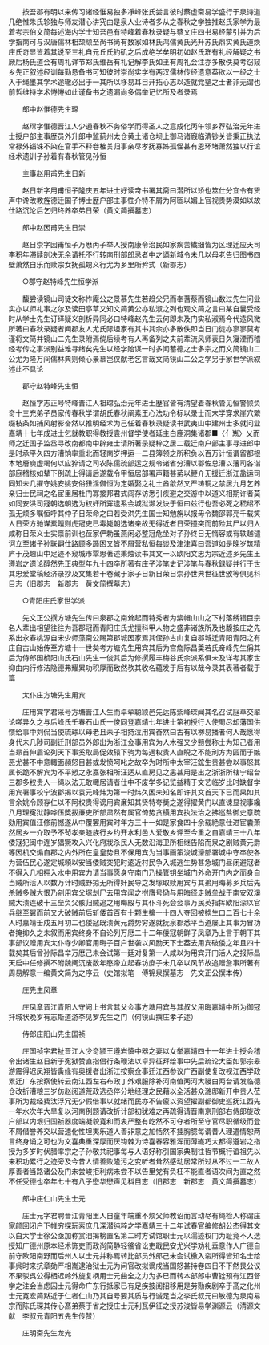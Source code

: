 <!-- { "loadSidebar": true } -->
　　按吾郡有明以来传习诸经惟易独多凈峰张氏尝言彼时蔡虚斋易学盛行于泉诗道几绝惟朱氏轸独与师友潜心讲究由是泉人业诗者多从之春秋之学独推赵氏家学为最着考宗伯文简每述海内学士知吾邑有特峰着春秋录疑与蔡文庄四书易经蒙引并为后学指南可与汉唐儒林相颉颃至尚书尚有数家如林氏鸿儒黄氏光升苏氏鼎实黄氏道焕庄氏竒显皆着其说至三礼自元丘氏钓矶之后成绝学矣明初如赵氏珤有礼经解疑之书厥后杨氏道会有周礼详节郑氏维岳有礼记解李氏如玊有周礼会注亦多散佚莫考窃窥乡先正叙述经训每勤恳备书可知彼时崇尚实学有两汉儒林传经遗意葢欲以一经之士入于绳墨其学术途辙必出于一其所以移易耳目开拓心志以造就党塾之士者非无谓也前哲维持学术惓惓如此谨备书之遗漏尚多偶举记忆所及者录焉

　　郎中赵惟德先生瑺

　　赵瑺字惟德晋江人少通春秋不务俗学而得圣人之意成化丙午领乡荐弘治元年进士授户部主事歴员外升郎中监蓟州太仓黄土诸仓坝上御马诸廐临清钞关皆秉正执法常禄外锱铢不染在官手不释卷榷关归事亲尽孝抚寡姊孤侄甚有恩环堵萧然独以行谊经术遗训子孙着有春秋管见孙恒

　　主事赵用甫先生日新

　　赵日新字用甫恒子隆庆五年进士好读竒书署其斋曰潜所以矫也筮仕分宜令有贤声中谗改教旌德迁国子博士歴户部主事性介特不屑为阿匼以媚上官视贵势漠如以故仕路沉沦后乞归终养卒弟日荣（黄文简撰墓志）

　　郎中赵因甫先生日崇

　　赵日崇字因甫恒子万厯丙子举人授南康令治民如家疾苦纎细皆为区理迁应天司李积年滞牍剖决无余请托不行转南刑部郎忌者中之谪新城令未几以母老告归图书四壁萧然自乐而赎宗女抚孤甥义行尤为乡里所矜式（新郡志）

　　○郡守赵特峰先生恒学派

　　馥尝读镜山司徒文称怍庵公之景慕先生若趋父兄而奉蓍蔡而镜山数过先生问业实亦以师礼事之尔及读田亭草又知文简黄公亦私淑之列也观文简之言曰某自曩受经时从学士先生订绎疑义剖析异同必曰特峰赵先生云何即未及门实私淑焉今代逺风微所著曰春秋录疑者闻郡友人尤氏际坦家有其书其余亦多散佚即当日门徒亦寥寥莫考谨将文简并镜山二先生录附焉傥后续考有人再备列之夫前辈流风师表日久寖湮而稽经考传之事派别益难寻绪矣先生以经学贻谋一时多闻蓄德之士多宗之而文简镜山二公尤为隆万间儒林典则倾心景慕岂仅献老乞言哉文简镜山二公之学另于家世学派叙述此不具论

　　郡守赵特峰先生恒

　　赵恒字志正号特峰晋江人祖瑺弘治元年进士歴官皆有清望着春秋管见恒警颕负竒十三充弟子员家传春秋学谓胡氏春秋阐素王心法功令标以录士而末学穿求崖穴繁缀枝条如捕风射影奋然以推明经术为己任着春秋录疑读书武夷山中建州士多就问业嘉靖十七年成进士乞就教职得教授袁州督学使者延主白鹿洞集诸郡■〈亻嶲〉乂而师之迁国子监丞寻改南都南中辟雍士请所著录疑梓之居二载迁南户部主事寻进郎中是时承平久四方漕饷率重北而轻南岁押运一二县簿领之所积负以百万计恒谓留都根本地廥庾虚竭何以应猝请之司农陈儒疏部运之规令诸省分漕以郡佐总漕以藩司各诣部庭稽核如辇下例疏上得请后遂载令甲恒居部署声籍甚苐以鲠介无援迁浙江盐运司同知未几擢守姚安姚安俗狃淫僻恒为定婚娶之礼土酋歙然又严铸铜之禁居九月乞养亲归士民祠之名宦里居杜门寡接邦君式闾存访悉引疾避之交游中以道义相期许者莫如同安洪司冦朝选朝选为权奸所穽逮系会城狱濒发诀于恒曰兹行也吾必死之嵇绍不孤无烦多嘱恒呼其仲子日荣命之曰若受洪先生国士知勉旃以报毋令魏邵郭亮千载笑人日荣方驰谋槖饘则虎冠吏已毒毙朝选诸亲故无得近者日荣撞突而前殓其尸以归人咸称日荣义士实禀前训也莅家俨勅虽燕闲必整冠危坐对子孙终日无惰容或有轶越谴诃立至诸子孙联翩仕路顾多踬困又皆不屑营私恒每谈及津津喜曰吾道如是晚岁筑精庐于茂趣山中足迹不窥城市覃思著述秉烛读书其文一以欧阳文忠为宗近述乡先生王遵岩之遗论醇然先正典型年九十四卒所著有庄子涉笔史记涉笔与春秋録疑并行于世其忠爱堂稿经济录抄及文集若干卷藏于家子日新日荣日崇孙世典世征世攽等俱见科目志（旧郡志　新郡志　黄文简撰墓志）

　　○青阳庄氏家世学派

　　先文正公撰方塘先生传曰泉郡之南耸起而特秀者为紫帽山山之下村落绣错巨宗名人辈出相望往往为吾郡冠而青阳庄氏尤擅科甲人物之盛非诸族所及也馥按庄之先系出永春桃源自宋少师藻斋公赐第郡城因家焉其侄孙古山复自郡城迁青阳青阳之有庄自古山始传至方塘十一世矣考方塘先生用宾其后为宫詹际昌羮若氏竒峰先生偁其后为侍郎国桢阳山氏石山先生一俊其后为修撰履丰梅谷氏余派系俱未及详考其家世抑由内行修洁隐德弗耀累功积厚而致然欤其收名藴发于后有以哉今录其表著者载于篇

　　太仆庄方塘先生用宾

　　庄用宾字君采号方塘晋江人生而卓荦聪颕邑先达陈紫峰琛闻其名召试庭草交翠论嗟异久之与后峰氏壬春石山氏一俊同登嘉靖七年进士第初授行人使蜀尽却藩国供馈给事中刘侃当使琉球以母老且未子相持泣用宾奋然曰古有以栁易播者何人哉愿得身代未几陟司副迁刑部员外郎出为浙江佥事用宾为人木强又少戅尝称士为知己者用当昻首伸眉论列天下事奚取局促效辕下驹为每遇权贵人直睨之不能刓方为圆而于嫉恶尤甚不中意輙面頳怒目甚或发愤呵叱之故卒为时所中太宰汪鋐生贵甚尝以事怒其属长跪不解宾为不平愬之永嘉张相所汪适从直房见之恚甚用是出之浙浙所辖宁绍台三郡多权贵人一绳以法无敢輙居请者仕中不废学多记览益精于文艺临岁比时缺督学用宾署事校宁波郡揭以袁元峰炜为第一时炜久困未知名即许其文首天下已而果如其言余姚令顾存仁以不阿权贵得谤用宾亷知其贤特夸奬之遂得擢黄门以直谏显视事纔八月理寃狱静哗伍奬拔亷吏所部肃然有属官倚势贪横用宾执法治之拂巡盐御史意疏劾用宾值汪修前憾遂从中覆罢用宾时年方三十一如是家食四十余载絶意仕进宦囊萧然居乡一介取予不茍孝亲睦族行乡约开水利邑人爱敬乡评至今重之自嘉靖三十八年倭冦犯闽中连岁猖獗攻入兴化府戕杀民人无数沿海卫所相继告陷而泉之剧贼黄元爵等因机交煽自郡之内外所在皇皇势且不保用宾为当事画策浚城濠部署城中守卒使各为营伍民心遂定城頼以安当倭贼突犯时逺近村民争入城逃生势甚急城门昼闭避冦者不得入几相拥入水中用宾力请当事愿身守南门乃操管钥坐城门外命开门内之而身自当贼所活人以数万计时贼野掠无所得奸民导之发塜取赎用宾与其弟用晦募乡兵后先杀贼多贼大恨乃剜用宾父塜刦尸去用宾闻之拊膺号恸与用晦径走贼垒战于南安双溪贼大溃连破十三垒负父骸归贼追之用晦殿与其仆斗死会佥事万民英指挥欧阳深以官兵继至翼而前又大破贼前后斩倭首百有十颗生擒一十四人夺回被掳生口二百七十余人时嘉靖壬戍五月初二也倭冦既溃黄元爵势穷遂就抚泉郡悉平当道屡上其事为冒功者掩抑久之未叙而用宾终身不自论列万厯二十二年倭冦朝鲜子凤章乃上言于朝下其事部议赠用宾太仆寺少卿官用晦子百户世袭以风励天下士葢去用宾破倭之年且四十载矣其后曾孙际昌举万厯己未会试第一廷对复第一人咸以为用宾开门活人之报际昌天启中任修撰不附魏阉沉废数年愍帝立起春坊庶子未几卒以风节故追赠詹事所著有周易解意一编黄文简为之序云（史馆拟笔　傅锦泉撰墓志　先文正公撰本传）

　　庄先生凤章

　　庄凤章晋江青阳人守阙上书言其父佥事方塘用宾与其叔父用晦嘉靖中所为御冦扞城状晚岁有志斯道游李见罗先生之门（何镜山撰庄孝子述）

　　侍郎庄阳山先生国祯

　　庄国祯字君祉晋江人少竒颕王遵岩慎中器之妻以女举嘉靖四十一年进士授会稽令出诸生赵日新于寃狱赞直指倡行条鞭法以卓异征拜给事中先后疏论大臣如郭宗皋游震得迟凤翔皆夤缘有奥援者出浙江按察佥事迁江西参议广西副使复改视江西学政累迁广东按察使转云南江西左右布政丁外艰服除补河南值两河大祲白两台请发临德仓改折漕粮三岁仿赵阅道荒政选丞倅分地经理之民藉以全活甚众潞邸新开中贵人莅事所为裁经费汰浮冗无少假借事以就绪而民亦不告疲以资望擢副都御史巡抚江西先一年水次年大旱复以河南例题请改折计部初犹难之再疏得请晋南京刑部右侍郎旋改户部以内艰归国祯器度端凝貌寛和而衷严整有屹然不可夺者所至守官尽职循级而登不屑借誉养交以营速化性坦夷乐道人善非意之加恬然不挂胸臆每谓昔人理遣情恕两言终身诵之可也为文喜典重深厚而厌钩棘为诗喜舂容雅浑而薄纎巧大都得遵岩之指授为多岁时伏腊率宗之子孙敬共祀事每与人语好称引国家典制往哲节概行谊祖先以来积功累行之迹旁及今昔人情善败隆污之变听者耸然感动居常所过从不过一二故人厚善者当路诸公及门未尝峻拒利病未尝不以告里党有负枉不能直者语次间为直之然不任受德也卒年七十有八子懋华懋声见科目志（旧郡志　新郡志　黄文简撰墓志）

　　郎中庄仁山先生士元

　　庄士元字君聘晋江青阳里人自童年端重不烦父师教诏而言动尽有绳检人称谓庄家颜回闭户下帷穷探玩索庶几深潜纯粹之学嘉靖三十二年试春官编修胡公杰得其文以白大学士徐公亟加称赏洎揭榜置名第二时方试馆职士元以濡迹权门为耻竟不入选授知广德州原本经术饰吏而政尚简静轻徭省讼吏戢民安尤兴学劝礼垂意作人广德自前守欧阳南野而后州人以士元并称焉转比部员外郎己未会试檄入帘所得皆知名士给事呉时来抗章劾严相嵩逮治狱士元为问官改拟谪戍当国怒甚持卷四日不下然畏公议不果驳呉公得栖迟岭外旋复柄用士元曲全之力为多已而转本部郎中曹铨预有江西督学之注会当虑囚士元得命广东行抵家已有足疾披阅招移用是劳勚疾剧卒于髙之化州士元寛宏简黙近于仁者仁山乃其自号要其质与行诚足当之李氏叔元曰敏德为泉南易宗而陈氏琛其传心髙弟蔡于省之授庄士元利瓦伊征之授苏浚皆易学渊源云（清源文献　李叔元青阳五先生传赞）

　　庄明斋先生龙光


